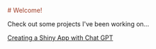 <span style="color: #a13e28;"> # Welcome! </span>

Check out some projects I've been working on...

<span style="color: #3498db;">[Creating a Shiny App with Chat GPT](pymolshiny1.md)</span>
